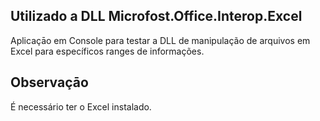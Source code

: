 ## Utilizado a DLL Microfost.Office.Interop.Excel
Aplicaçāo em Console para testar a DLL de manipulação de arquivos em Excel para específicos ranges de informações.

## Observaçāo
É necessário ter o Excel instalado.

